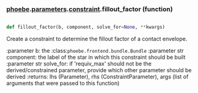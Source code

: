 ### [phoebe](phoebe.md).[parameters](phoebe.parameters.md).[constraint](phoebe.parameters.constraint.md).fillout_factor (function)


```py

def fillout_factor(b, component, solve_for=None, **kwargs)

```



Create a constraint to determine the fillout factor of a contact envelope.

:parameter b: the :class:`phoebe.frontend.bundle.Bundle`
:parameter str component: the label of the star in which this
    constraint should be built
:parameter str solve_for:  if 'requiv_max' should not be the derived/constrained
    parameter, provide which other parameter should be derived
:returns: lhs (Parameter), rhs (ConstraintParameter), args (list of arguments
    that were passed to this function)


